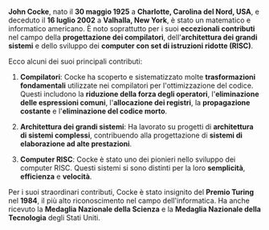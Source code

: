 **John Cocke**, nato il **30 maggio 1925** a **Charlotte, Carolina del Nord, USA**, e deceduto il **16 luglio 2002** a **Valhalla, New York**, è stato un matematico e informatico americano. È noto soprattutto per i suoi **eccezionali contributi** nel campo della **progettazione dei compilatori**, dell'**architettura dei grandi sistemi** e dello sviluppo dei **computer con set di istruzioni ridotte (RISC)**.

Ecco alcuni dei suoi principali contributi:

1. **Compilatori**: Cocke ha scoperto e sistematizzato molte **trasformazioni fondamentali** utilizzate nei compilatori per l'ottimizzazione del codice. Questi includono la **riduzione della forza degli operatori**, l'**eliminazione delle espressioni comuni**, l'**allocazione dei registri**, la **propagazione costante** e l'**eliminazione del codice morto**.

2. **Architettura dei grandi sistemi**: Ha lavorato su progetti di **architettura di sistemi complessi**, contribuendo alla progettazione di **sistemi di elaborazione ad alte prestazioni**.

3. **Computer RISC**: Cocke è stato uno dei pionieri nello sviluppo dei computer RISC. Questi sistemi si sono distinti per la loro **semplicità**, **efficienza** e **velocità**.

Per i suoi straordinari contributi, Cocke è stato insignito del **Premio Turing** nel **1984**, il più alto riconoscimento nel campo dell'informatica. Ha anche ricevuto la **Medaglia Nazionale della Scienza** e la **Medaglia Nazionale della Tecnologia** degli Stati Uniti.